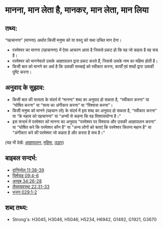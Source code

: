 # मानना, मान लेता है, मानकर, मान लेता, मान लिया #

## तथ्य: ##

“पहचानना” (मानना) अर्थात किसी मनुष्य को या वस्तु को यथा उचित मान देना।

* परमेश्वर का मानना (पहचानना) में ऐसा आचरण आता है जिससे प्रकट हो कि वह जो कहता है वह सच है।
* परमेश्वर को माननेवाले उसके आज्ञापालन द्वारा प्रकट करते हैं, जिससे उसके नाम का महिमा होती है।
* किसी बात को मानने का अर्थ है कि उसकी सच्चाई को स्वीकार करना, कार्यों एवं शब्दों द्वारा उसकी पुष्टि करना। 

## अनुवाद के सुझाव: ##

* किसी बात की सत्यता के संदर्भ में “मानना” शब्द का अनुवाद हो सकता है, “स्वीकार करना” या “घोषित करना” या “सत्य का अंगीकार करना” या “विश्वास करना”।
* किसी मनुष्य को मानने (पहचान लो) के संदर्भ में इस शब्द का अनुवाद हो सकता है, “स्वीकार करना” या “के महत्व को पहचानना” या “अन्यों से कहना कि वह विश्वासयोग्य है।”
* इस सन्दर्भ में परमेश्वर को मानना का अनुवाद "परमेश्वर पर विश्वास और उसकी आज्ञापालन करना" या "घोषित करे कि परमेश्वर कौन है" या "अन्य लोगों को बताएं कि परमेश्वर कितना महान है" या "अंगीकार करे की परमेश्वर जो कहता है और करता है सच है।"

(यह भी देखें: [आज्ञापालन](../other/obey.md), [महिमा](../kt/glory.md), [उद्धार](../kt/salvation.md))

## बाइबल सन्दर्भ: ##

* [दानिय्येल 11:38-39](rc://hi/tn/help/dan/11/38)
* [यिर्मयाह 09:4-6](rc://hi/tn/help/jer/09/04)
* [अय्यूब 34:26-28](rc://hi/tn/help/job/34/26)
* [लैव्यव्यवस्था 22:31-33](rc://hi/tn/help/lev/22/31)
* [भजन 029:1-2](rc://hi/tn/help/psa/029/001)

## शब्द तथ्य: ##

* Strong's: H3045, H3046, H5046, H5234, H6942, G1492, G1921, G3670
